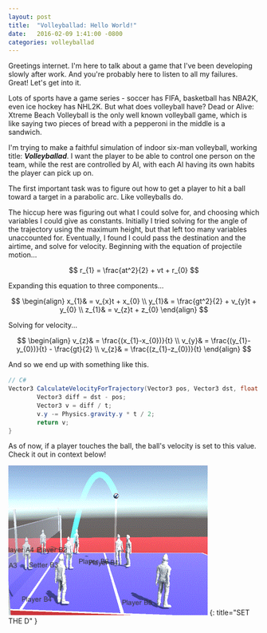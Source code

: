 ```yaml
---
layout: post
title:  "Volleyballad: Hello World!"
date:   2016-02-09 1:41:00 -0800
categories: volleyballad
---
```

<script src='https://cdn.mathjax.org/mathjax/latest/MathJax.js?config=TeX-AMS-MML_HTMLorMML'></script>

Greetings internet. I'm here to talk about a game that I've been developing slowly after work. And you're probably here to listen to all my failures. Great! Let's get into it.

Lots of sports have a game series - soccer has FIFA, basketball has NBA2K, even ice hockey has NHL2K. But what does volleyball have? Dead or Alive: Xtreme Beach Volleyball is the only well known volleyball game, which is like saying two pieces of bread with a pepperoni in the middle is a sandwich.

I'm trying to make a faithful simulation of indoor six-man volleyball, working title: <i><b>Volleyballad</b></i>. I want the player to be able to control one person on the team, while the rest are controlled by AI, with each AI having its own habits the player can pick up on.

The first important task was to figure out how to get a player to hit a ball toward a target in a parabolic arc. Like volleyballs do. 

The hiccup here was figuring out what I could solve for, and choosing which variables I could give as constants. Initially I tried solving for the angle of the trajectory using the maximum height, but that left too many variables unaccounted for. Eventually, I found I could pass the destination and the airtime, and solve for velocity. Beginning with the equation of projectile motion...

$$
r_{1} = \frac{at^2}{2} + vt + r_{0}
$$

Expanding this equation to three components...

$$
\begin{align}
	x_{1}& = v_{x}t + x_{0}
	\\
	y_{1}& = \frac{gt^2}{2} + v_{y}t + y_{0}
	\\
	z_{1}& = v_{z}t + z_{0}
\end{align}
$$

Solving for velocity...

$$
\begin{align}
	v_{z}& = \frac{(x_{1}-x_{0})}{t}
	\\
	v_{y}& = \frac{(y_{1}-y_{0})}{t} - \frac{gt}{2}
	\\
	v_{z}& = \frac{(z_{1}-z_{0})}{t}
\end{align}
$$

And so we end up with something like this.

``` csharp
// C#
Vector3 CalculateVelocityForTrajectory(Vector3 pos, Vector3 dst, float t) {
        Vector3 diff = dst - pos;
        Vector3 v = diff / t;
        v.y -= Physics.gravity.y * t / 2;
        return v;
}
```

As of now, if a player touches the ball, the ball's velocity is set to this value. Check it out in context below!

![SET THE D](/res/blog/2016-2-9-volleyballad-trajectory.gif)
{:
	title="SET THE D"
}